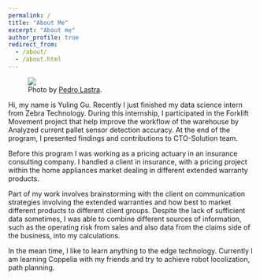 ```yaml
---
permalink: /
title: "About Me"
excerpt: "About me"
author_profile: true
redirect_from: 
  - /about/
  - /about.html
---
```



<figure class="aligncenter">
	<img src="https://images.unsplash.com/photo-1477959858617-67f85cf4f1df?ixlib=rb-1.2.1&auto=format&fit=crop&w=2013&q=80" />
	<figcaption>Photo by <a href="https://unsplash.com/peterlaster" target="_blank">Pedro Lastra</a>.</figcaption>
</figure>

Hi, my name is Yuling Gu. Recently I just finished my data science intern from Zebra Technology. During this internship, I participated in the Forklift Movement project that help improve the workflow of the warehouse by Analyzed current pallet sensor detection accuracy. At the end of the program, I presented findings and contributions to CTO-Solution team. 

Before this program I was working as a pricing actuary in an insurance consulting company. I handled a client in insurance, with a pricing project within the home appliances market dealing in different extended warranty products.

Part of my work involves brainstorming with the client on communication strategies involving the extended warranties and how best to market different products to different client groups. Despite the lack of sufficient data sometimes, I was able to combine different sources of information, such as the operating risk from sales and also data from the claims side of the business, into my calculations. 

In the mean time, I like to learn anything to the edge technology. Currently I am learning Coppelia with my friends and try to achieve robot locolization, path planning.
